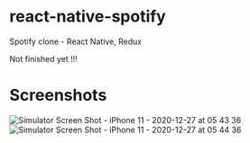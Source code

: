 # react-native-spotify
Spotify clone - React Native, Redux

Not finished yet !!!

# Screenshots

![Simulator Screen Shot - iPhone 11 - 2020-12-27 at 05 43 36](https://user-images.githubusercontent.com/41873800/103163480-465ab580-47b3-11eb-934d-93ca51247105.png)
![Simulator Screen Shot - iPhone 11 - 2020-12-27 at 05 44 36](https://user-images.githubusercontent.com/41873800/103163481-48bd0f80-47b3-11eb-850e-fd208f8e2c30.png)
